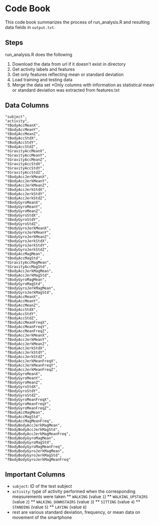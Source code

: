 # Code Book

This code book summarizes the process of run_analysis.R and resulting data fields in `output.txt`.

## Steps
run_analysis.R does the following 

1. Download the data from url if it doesn't exist in directory
2. Get activity labels and features 
3. Get only features reflecting mean or standard deviation
4. Load training and testing data
5. Merge the data set
*Only columns with information as statistical mean or standard deviation was extracted from features.txt

## Data Columns
	"subject",
    "activity",
    "tBodyAccMeanX",
    "tBodyAccMeanY",
    "tBodyAccMeanZ",
    "tBodyAccStdX",
    "tBodyAccStdY",
    "tBodyAccStdZ",
    "tGravityAccMeanX",
    "tGravityAccMeanY",
    "tGravityAccMeanZ",
    "tGravityAccStdX",
    "tGravityAccStdY",
    "tGravityAccStdZ",
    "tBodyAccJerkMeanX",
    "tBodyAccJerkMeanY",
    "tBodyAccJerkMeanZ",
    "tBodyAccJerkStdX",
    "tBodyAccJerkStdY",
    "tBodyAccJerkStdZ",
    "tBodyGyroMeanX",
    "tBodyGyroMeanY",
    "tBodyGyroMeanZ",
    "tBodyGyroStdX",
    "tBodyGyroStdY",
    "tBodyGyroStdZ",
    "tBodyGyroJerkMeanX",
    "tBodyGyroJerkMeanY",
    "tBodyGyroJerkMeanZ",
    "tBodyGyroJerkStdX",
    "tBodyGyroJerkStdY",
    "tBodyGyroJerkStdZ",
    "tBodyAccMagMean",
    "tBodyAccMagStd",
    "tGravityAccMagMean",
    "tGravityAccMagStd",
    "tBodyAccJerkMagMean",
    "tBodyAccJerkMagStd",
    "tBodyGyroMagMean",
    "tBodyGyroMagStd",
    "tBodyGyroJerkMagMean",
    "tBodyGyroJerkMagStd",
    "fBodyAccMeanX",
    "fBodyAccMeanY",
    "fBodyAccMeanZ",
    "fBodyAccStdX",
    "fBodyAccStdY",
    "fBodyAccStdZ",
    "fBodyAccMeanFreqX",
    "fBodyAccMeanFreqY",
    "fBodyAccMeanFreqZ",
    "fBodyAccJerkMeanX",
    "fBodyAccJerkMeanY",
    "fBodyAccJerkMeanZ",
    "fBodyAccJerkStdX",
    "fBodyAccJerkStdY",
    "fBodyAccJerkStdZ",
    "fBodyAccJerkMeanFreqX",
    "fBodyAccJerkMeanFreqY",
    "fBodyAccJerkMeanFreqZ",
    "fBodyGyroMeanX",
    "fBodyGyroMeanY",
    "fBodyGyroMeanZ",
    "fBodyGyroStdX",
    "fBodyGyroStdY",
    "fBodyGyroStdZ",
    "fBodyGyroMeanFreqX",
    "fBodyGyroMeanFreqY",
    "fBodyGyroMeanFreqZ",
    "fBodyAccMagMean",
    "fBodyAccMagStd",
    "fBodyAccMagMeanFreq",
    "fBodyBodyAccJerkMagMean",
    "fBodyBodyAccJerkMagStd",
    "fBodyBodyAccJerkMagMeanFreq",
    "fBodyBodyGyroMagMean",
    "fBodyBodyGyroMagStd",
    "fBodyBodyGyroMagMeanFreq",
    "fBodyBodyGyroJerkMagMean",
    "fBodyBodyGyroJerkMagStd",
    "fBodyBodyGyroJerkMagMeanFreq"


## Important Columns
* `subject`: ID of the test subject
* `activity`: type of activity performed when the corresponding measurements were taken
	** `WALKING` (value `1`)
	** `WALKING_UPSTAIRS` (value `2`)
	** `WALKING_DOWNSTAIRS` (value `3`)
	** `SITTING` (value `4`)
	** `STANDING` (value `5`)
	** `LAYING` (value `6`)
* rest are various standard deviation, frequency, or mean data on movement of the smartphone